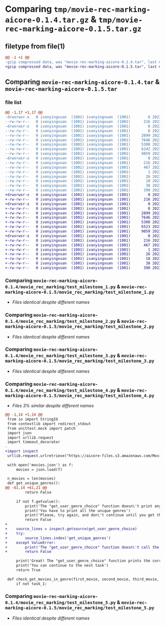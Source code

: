 # Comparing `tmp/movie-rec-marking-aicore-0.1.4.tar.gz` & `tmp/movie-rec-marking-aicore-0.1.5.tar.gz`

## filetype from file(1)

```diff
@@ -1 +1 @@
-gzip compressed data, was "movie-rec-marking-aicore-0.1.4.tar", last modified: Wed Jun  7 11:45:32 2023, max compression
+gzip compressed data, was "movie-rec-marking-aicore-0.1.5.tar", last modified: Tue Jun 27 11:10:28 2023, max compression
```

## Comparing `movie-rec-marking-aicore-0.1.4.tar` & `movie-rec-marking-aicore-0.1.5.tar`

### file list

```diff
@@ -1,17 +1,17 @@
-drwxrwxr-x   0 ivanyingxuan  (1001) ivanyingxuan  (1001)        0 2023-06-07 11:45:32.222988 movie-rec-marking-aicore-0.1.4/
--rw-rw-r--   0 ivanyingxuan  (1001) ivanyingxuan  (1001)      216 2023-06-07 11:45:32.222988 movie-rec-marking-aicore-0.1.4/PKG-INFO
-drwxrwxr-x   0 ivanyingxuan  (1001) ivanyingxuan  (1001)        0 2023-06-07 11:45:32.222988 movie-rec-marking-aicore-0.1.4/movie_rec_marking/
--rw-rw-r--   0 ivanyingxuan  (1001) ivanyingxuan  (1001)        0 2023-02-09 15:42:55.000000 movie-rec-marking-aicore-0.1.4/movie_rec_marking/__init__.py
--rw-rw-r--   0 ivanyingxuan  (1001) ivanyingxuan  (1001)     2099 2023-02-09 15:42:55.000000 movie-rec-marking-aicore-0.1.4/movie_rec_marking/test_milestone_1.py
--rw-rw-r--   0 ivanyingxuan  (1001) ivanyingxuan  (1001)     7646 2023-06-07 11:44:47.000000 movie-rec-marking-aicore-0.1.4/movie_rec_marking/test_milestone_2.py
--rw-rw-r--   0 ivanyingxuan  (1001) ivanyingxuan  (1001)     5308 2023-05-12 11:04:27.000000 movie-rec-marking-aicore-0.1.4/movie_rec_marking/test_milestone_3.py
--rw-rw-r--   0 ivanyingxuan  (1001) ivanyingxuan  (1001)     6242 2023-03-30 14:28:25.000000 movie-rec-marking-aicore-0.1.4/movie_rec_marking/test_milestone_4.py
--rw-rw-r--   0 ivanyingxuan  (1001) ivanyingxuan  (1001)     9059 2023-02-09 15:42:55.000000 movie-rec-marking-aicore-0.1.4/movie_rec_marking/test_milestone_5.py
-drwxrwxr-x   0 ivanyingxuan  (1001) ivanyingxuan  (1001)        0 2023-06-07 11:45:32.222988 movie-rec-marking-aicore-0.1.4/movie_rec_marking_aicore.egg-info/
--rw-rw-r--   0 ivanyingxuan  (1001) ivanyingxuan  (1001)      216 2023-06-07 11:45:31.000000 movie-rec-marking-aicore-0.1.4/movie_rec_marking_aicore.egg-info/PKG-INFO
--rw-rw-r--   0 ivanyingxuan  (1001) ivanyingxuan  (1001)      467 2023-06-07 11:45:31.000000 movie-rec-marking-aicore-0.1.4/movie_rec_marking_aicore.egg-info/SOURCES.txt
--rw-rw-r--   0 ivanyingxuan  (1001) ivanyingxuan  (1001)        1 2023-06-07 11:45:31.000000 movie-rec-marking-aicore-0.1.4/movie_rec_marking_aicore.egg-info/dependency_links.txt
--rw-rw-r--   0 ivanyingxuan  (1001) ivanyingxuan  (1001)       26 2023-06-07 11:45:31.000000 movie-rec-marking-aicore-0.1.4/movie_rec_marking_aicore.egg-info/requires.txt
--rw-rw-r--   0 ivanyingxuan  (1001) ivanyingxuan  (1001)       18 2023-06-07 11:45:31.000000 movie-rec-marking-aicore-0.1.4/movie_rec_marking_aicore.egg-info/top_level.txt
--rw-rw-r--   0 ivanyingxuan  (1001) ivanyingxuan  (1001)       38 2023-06-07 11:45:32.222988 movie-rec-marking-aicore-0.1.4/setup.cfg
--rw-rw-r--   0 ivanyingxuan  (1001) ivanyingxuan  (1001)      390 2023-06-07 11:45:21.000000 movie-rec-marking-aicore-0.1.4/setup.py
+drwxrwxr-x   0 ivanyingxuan  (1001) ivanyingxuan  (1001)        0 2023-06-27 11:10:28.941874 movie-rec-marking-aicore-0.1.5/
+-rw-rw-r--   0 ivanyingxuan  (1001) ivanyingxuan  (1001)      216 2023-06-27 11:10:28.941874 movie-rec-marking-aicore-0.1.5/PKG-INFO
+drwxrwxr-x   0 ivanyingxuan  (1001) ivanyingxuan  (1001)        0 2023-06-27 11:10:28.937874 movie-rec-marking-aicore-0.1.5/movie_rec_marking/
+-rw-rw-r--   0 ivanyingxuan  (1001) ivanyingxuan  (1001)        0 2023-02-09 15:42:55.000000 movie-rec-marking-aicore-0.1.5/movie_rec_marking/__init__.py
+-rw-rw-r--   0 ivanyingxuan  (1001) ivanyingxuan  (1001)     2099 2023-02-09 15:42:55.000000 movie-rec-marking-aicore-0.1.5/movie_rec_marking/test_milestone_1.py
+-rw-rw-r--   0 ivanyingxuan  (1001) ivanyingxuan  (1001)     7646 2023-06-13 15:18:28.000000 movie-rec-marking-aicore-0.1.5/movie_rec_marking/test_milestone_2.py
+-rw-rw-r--   0 ivanyingxuan  (1001) ivanyingxuan  (1001)     5308 2023-05-12 11:04:27.000000 movie-rec-marking-aicore-0.1.5/movie_rec_marking/test_milestone_3.py
+-rw-rw-r--   0 ivanyingxuan  (1001) ivanyingxuan  (1001)     6523 2023-06-27 11:07:37.000000 movie-rec-marking-aicore-0.1.5/movie_rec_marking/test_milestone_4.py
+-rw-rw-r--   0 ivanyingxuan  (1001) ivanyingxuan  (1001)     9059 2023-02-09 15:42:55.000000 movie-rec-marking-aicore-0.1.5/movie_rec_marking/test_milestone_5.py
+drwxrwxr-x   0 ivanyingxuan  (1001) ivanyingxuan  (1001)        0 2023-06-27 11:10:28.941874 movie-rec-marking-aicore-0.1.5/movie_rec_marking_aicore.egg-info/
+-rw-rw-r--   0 ivanyingxuan  (1001) ivanyingxuan  (1001)      216 2023-06-27 11:10:28.000000 movie-rec-marking-aicore-0.1.5/movie_rec_marking_aicore.egg-info/PKG-INFO
+-rw-rw-r--   0 ivanyingxuan  (1001) ivanyingxuan  (1001)      467 2023-06-27 11:10:28.000000 movie-rec-marking-aicore-0.1.5/movie_rec_marking_aicore.egg-info/SOURCES.txt
+-rw-rw-r--   0 ivanyingxuan  (1001) ivanyingxuan  (1001)        1 2023-06-27 11:10:28.000000 movie-rec-marking-aicore-0.1.5/movie_rec_marking_aicore.egg-info/dependency_links.txt
+-rw-rw-r--   0 ivanyingxuan  (1001) ivanyingxuan  (1001)       26 2023-06-27 11:10:28.000000 movie-rec-marking-aicore-0.1.5/movie_rec_marking_aicore.egg-info/requires.txt
+-rw-rw-r--   0 ivanyingxuan  (1001) ivanyingxuan  (1001)       18 2023-06-27 11:10:28.000000 movie-rec-marking-aicore-0.1.5/movie_rec_marking_aicore.egg-info/top_level.txt
+-rw-rw-r--   0 ivanyingxuan  (1001) ivanyingxuan  (1001)       38 2023-06-27 11:10:28.941874 movie-rec-marking-aicore-0.1.5/setup.cfg
+-rw-rw-r--   0 ivanyingxuan  (1001) ivanyingxuan  (1001)      390 2023-06-27 11:10:11.000000 movie-rec-marking-aicore-0.1.5/setup.py
```

### Comparing `movie-rec-marking-aicore-0.1.4/movie_rec_marking/test_milestone_1.py` & `movie-rec-marking-aicore-0.1.5/movie_rec_marking/test_milestone_1.py`

 * *Files identical despite different names*

### Comparing `movie-rec-marking-aicore-0.1.4/movie_rec_marking/test_milestone_2.py` & `movie-rec-marking-aicore-0.1.5/movie_rec_marking/test_milestone_2.py`

 * *Files identical despite different names*

### Comparing `movie-rec-marking-aicore-0.1.4/movie_rec_marking/test_milestone_3.py` & `movie-rec-marking-aicore-0.1.5/movie_rec_marking/test_milestone_3.py`

 * *Files identical despite different names*

### Comparing `movie-rec-marking-aicore-0.1.4/movie_rec_marking/test_milestone_4.py` & `movie-rec-marking-aicore-0.1.5/movie_rec_marking/test_milestone_4.py`

 * *Files 3% similar despite different names*

```diff
@@ -1,14 +1,14 @@
 from io import StringIO
 from contextlib import redirect_stdout
 from unittest.mock import patch
 import json
 import urllib.request
 import timeout_decorator
-
+import inspect
 urllib.request.urlretrieve("https://aicore-files.s3.amazonaws.com/Movie-Recommendation/movies.json", "movies.json")
 
 with open('movies.json') as f:
     movies = json.load(f)
 
 n_movies = len(movies)
 def get_unique_genres():
@@ -61,14 +61,21 @@
         return False
         
     if not f.getvalue():
         print('The "get_user_genre_choice" function doesn\'t print anything')
         print('You have to print all the unique genres')
         print('Please, try again, and don\'t continue until you get the correct output')
         return False
+    
+    source_lines = inspect.getsource(get_user_genre_choice)
+    try:
+        source_lines.index('get_unique_genres')
+    except ValueError:
+        print('The "get_user_genre_choice" function doesn\'t call the "get_unique_genres" function')
+        return False
 
     print('Great! The "get_user_genre_choice" function prints the correct genre')
     print('You can continue to the next task')
     return True
 
 def check_get_movies_in_genre(first_movie, second_movie, third_movie, task_1):
     if not task_1:
```

### Comparing `movie-rec-marking-aicore-0.1.4/movie_rec_marking/test_milestone_5.py` & `movie-rec-marking-aicore-0.1.5/movie_rec_marking/test_milestone_5.py`

 * *Files identical despite different names*

